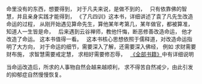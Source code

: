 命里没有的东西，想要得到，
对于凡夫来说，是做不到的，
&nbsp;
只有依靠佛的智慧，并且亲身实践才能得到，
《了凡四训》这本书，详细讲述了袁了凡先生改造命运的过程，
从刚开始遇见算命先生，算他某年考第几，某年做官，都被算准，
知道人一生皆是命，
&nbsp;
后来遇到云谷禅师，教他忏悔，断恶修善改造命运，
他才改造了命运。
这本书值得一看。
&nbsp;
这本书核心思想依照于儒释道，对改造命运指明了大方向，
对于命运的细节，需要深入了解，还需要深入佛经，
例如
求财需要财布施，
求智慧需要戒定慧，
求相好需要修忍辱，
&nbsp;
[《全部书籍》](https://7qrbxke2v5.k.topthink.com/@ln2qd8jrdg/quanbushujihezuozhe.html)中有详细说明

当命运改造后，所求的人事物自然会越来越顺利，
求不得苦自然减少，由此引发的抑郁症自然慢慢恢复。
